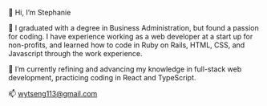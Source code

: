 👋 Hi, I’m Stephanie

🏫 I graduated with a degree in Business Administration, but found a passion for coding. I have experience working as a web developer at a start up for non-profits, and learned how to code in Ruby on Rails, HTML, CSS, and Javascript through the work experience.

🌱 I’m currently refining and advancing my knowledge in full-stack web development, practicing coding in React and TypeScript.


📫 wytseng113@gmail.com

<!---
wytseng/wytseng is a ✨ special ✨ repository because its `README.md` (this file) appears on your GitHub profile.
You can click the Preview link to take a look at your changes.
--->
